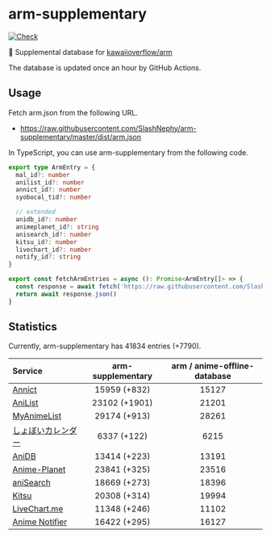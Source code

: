 # arm-supplementary

[![Check](https://github.com/SlashNephy/arm-supplementary/actions/workflows/check-node.yml/badge.svg)](https://github.com/SlashNephy/arm-supplementary/actions/workflows/check-node.yml)

💊 Supplemental database for [kawaiioverflow/arm](https://github.com/kawaiioverflow/arm)

The database is updated once an hour by GitHub Actions.

## Usage

Fetch arm.json from the following URL.

- https://raw.githubusercontent.com/SlashNephy/arm-supplementary/master/dist/arm.json

In TypeScript, you can use arm-supplementary from the following code.

```TypeScript
export type ArmEntry = {
  mal_id?: number
  anilist_id?: number
  annict_id?: number
  syobocal_tid?: number

  // extended
  anidb_id?: number
  animeplanet_id?: string
  anisearch_id?: number
  kitsu_id?: number
  livechart_id?: number
  notify_id?: string
}

export const fetchArmEntries = async (): Promise<ArmEntry[]> => {
  const response = await fetch('https://raw.githubusercontent.com/SlashNephy/arm-supplementary/master/dist/arm.json')
  return await response.json()
}
```

## Statistics

Currently, arm-supplementary has 41834 entries (+7790).

| Service                                     | arm-supplementary | arm / anime-offline-database |
| :------------------------------------------ | :---------------: | :--------------------------: |
| [Annict](https://annict.com)                |   15959 (+832)    |            15127             |
| [AniList](https://anilist.co)               |   23102 (+1901)   |            21201             |
| [MyAnimeList](https://myanimelist.net)      |   29174 (+913)    |            28261             |
| [しょぼいカレンダー](https://cal.syoboi.jp) |    6337 (+122)    |             6215             |
| [AniDB](https://anidb.net)                  |   13414 (+223)    |            13191             |
| [Anime-Planet](https://anime-planet.com)    |   23841 (+325)    |            23516             |
| [aniSearch](https://anisearch.com)          |   18669 (+273)    |            18396             |
| [Kitsu](https://kitsu.io)                   |   20308 (+314)    |            19994             |
| [LiveChart.me](https://livechart.me)        |   11348 (+246)    |            11102             |
| [Anime Notifier](https://notify.moe)        |   16422 (+295)    |            16127             |
